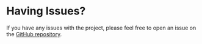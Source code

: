 # Having Issues?

If you have any issues with the project, please feel free to open an issue on the [GitHub repository](https://github.com/vrijeuniversiteit/vrgaze/issues).